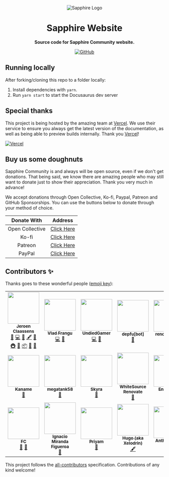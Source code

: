 <div align="center">

![Sapphire Logo](https://cdn.skyra.pw/gh-assets/sapphire-banner.png)

# Sapphire Website

**Source code for Sapphire Community website.**

[![GitHub](https://img.shields.io/github/license/sapphiredev/website)](https://github.com/sapphiredev/website/blob/main/LICENSE.md)

</div>

## Running locally

After forking/cloning this repo to a folder locally:

1. Install dependencies with `yarn`.
2. Run `yarn start` to start the Docusaurus dev server

## Special thanks

This project is being hosted by the amazing team at [Vercel]. We use their service to ensure you always get the latest
version of the documentation, as well as being able to preview builds internally. Thank you [Vercel]!

[![Vercel](./static/img/powered-by-vercel.svg)][vercel]

## Buy us some doughnuts

Sapphire Community is and always will be open source, even if we don't get donations. That being said, we know there are
amazing people who may still want to donate just to show their appreciation. Thank you very much in advance!

We accept donations through Open Collective, Ko-fi, Paypal, Patreon and GitHub Sponsorships. You can use the buttons
below to donate through your method of choice.

|   Donate With   |                       Address                       |
| :-------------: | :-------------------------------------------------: |
| Open Collective | [Click Here](https://sapphirejs.dev/opencollective) |
|      Ko-fi      |      [Click Here](https://sapphirejs.dev/kofi)      |
|     Patreon     |    [Click Here](https://sapphirejs.dev/patreon)     |
|     PayPal      |     [Click Here](https://sapphirejs.dev/paypal)     |

## Contributors ✨

Thanks goes to these wonderful people ([emoji key](https://allcontributors.org/docs/en/emoji-key)):

<!-- ALL-CONTRIBUTORS-LIST:START - Do not remove or modify this section -->
<!-- prettier-ignore-start -->
<!-- markdownlint-disable -->
<table>
  <tr>
    <td align="center"><a href="https://favware.tech/"><img src="https://avatars3.githubusercontent.com/u/4019718?v=4?s=100" width="100px;" alt=""/><br /><sub><b>Jeroen Claassens</b></sub></a><br /><a href="https://github.com/sapphiredev/website/issues?q=author%3Afavna" title="Bug reports">🐛</a> <a href="https://github.com/sapphiredev/website/commits?author=favna" title="Code">💻</a> <a href="https://github.com/sapphiredev/website/commits?author=favna" title="Documentation">📖</a> <a href="#content-favna" title="Content">🖋</a> <a href="#design-favna" title="Design">🎨</a> <a href="#infra-favna" title="Infrastructure (Hosting, Build-Tools, etc)">🚇</a> <a href="#maintenance-favna" title="Maintenance">🚧</a> <a href="#platform-favna" title="Packaging/porting to new platform">📦</a> <a href="#projectManagement-favna" title="Project Management">📆</a> <a href="https://github.com/sapphiredev/website/pulls?q=is%3Apr+reviewed-by%3Afavna" title="Reviewed Pull Requests">👀</a></td>
    <td align="center"><a href="https://github.com/vladfrangu"><img src="https://avatars.githubusercontent.com/u/17960496?v=4?s=100" width="100px;" alt=""/><br /><sub><b>Vlad Frangu</b></sub></a><br /><a href="https://github.com/sapphiredev/website/commits?author=vladfrangu" title="Code">💻</a> <a href="https://github.com/sapphiredev/website/commits?author=vladfrangu" title="Documentation">📖</a></td>
    <td align="center"><a href="https://github.com/UndiedGamer"><img src="https://avatars.githubusercontent.com/u/84702365?v=4?s=100" width="100px;" alt=""/><br /><sub><b>UndiedGamer</b></sub></a><br /><a href="https://github.com/sapphiredev/website/commits?author=UndiedGamer" title="Code">💻</a> <a href="https://github.com/sapphiredev/website/commits?author=UndiedGamer" title="Documentation">📖</a></td>
    <td align="center"><a href="https://github.com/apps/depfu"><img src="https://avatars.githubusercontent.com/in/715?v=4?s=100" width="100px;" alt=""/><br /><sub><b>depfu[bot]</b></sub></a><br /><a href="#maintenance-depfu[bot]" title="Maintenance">🚧</a></td>
    <td align="center"><a href="https://github.com/apps/renovate"><img src="https://avatars.githubusercontent.com/in/2740?v=4?s=100" width="100px;" alt=""/><br /><sub><b>renovate[bot]</b></sub></a><br /><a href="#maintenance-renovate[bot]" title="Maintenance">🚧</a></td>
    <td align="center"><a href="https://github.com/apps/allcontributors"><img src="https://avatars.githubusercontent.com/in/23186?v=4?s=100" width="100px;" alt=""/><br /><sub><b>allcontributors[bot]</b></sub></a><br /><a href="#maintenance-allcontributors[bot]" title="Maintenance">🚧</a></td>
    <td align="center"><a href="https://github.com/apps/dependabot"><img src="https://avatars.githubusercontent.com/in/29110?v=4?s=100" width="100px;" alt=""/><br /><sub><b>dependabot[bot]</b></sub></a><br /><a href="#maintenance-dependabot[bot]" title="Maintenance">🚧</a></td>
  </tr>
  <tr>
    <td align="center"><a href="https://kaname.netlify.app/"><img src="https://avatars.githubusercontent.com/u/56084970?v=4?s=100" width="100px;" alt=""/><br /><sub><b>Kaname</b></sub></a><br /><a href="https://github.com/sapphiredev/website/commits?author=kaname-png" title="Documentation">📖</a></td>
    <td align="center"><a href="https://megatank58.me/"><img src="https://avatars.githubusercontent.com/u/51410502?v=4?s=100" width="100px;" alt=""/><br /><sub><b>megatank58</b></sub></a><br /><a href="https://github.com/sapphiredev/website/commits?author=megatank58" title="Documentation">📖</a></td>
    <td align="center"><a href="https://skyra.pw/"><img src="https://avatars.githubusercontent.com/u/61647701?v=4?s=100" width="100px;" alt=""/><br /><sub><b>Skyra</b></sub></a><br /><a href="#maintenance-NM-EEA-Y" title="Maintenance">🚧</a></td>
    <td align="center"><a href="https://renovate.whitesourcesoftware.com/"><img src="https://avatars.githubusercontent.com/u/25180681?v=4?s=100" width="100px;" alt=""/><br /><sub><b>WhiteSource Renovate</b></sub></a><br /><a href="#maintenance-renovate-bot" title="Maintenance">🚧</a></td>
    <td align="center"><a href="https://enesgenc.gen.tr/"><img src="https://avatars.githubusercontent.com/u/61084101?v=4?s=100" width="100px;" alt=""/><br /><sub><b>Enes Genç</b></sub></a><br /><a href="#maintenance-enxg" title="Maintenance">🚧</a></td>
    <td align="center"><a href="https://github.com/Lioness100"><img src="https://avatars.githubusercontent.com/u/65814829?v=4?s=100" width="100px;" alt=""/><br /><sub><b>Lioness100</b></sub></a><br /><a href="https://github.com/sapphiredev/website/commits?author=Lioness100" title="Documentation">📖</a></td>
    <td align="center"><a href="https://sly-little-fox.ru"><img src="https://avatars.githubusercontent.com/u/69681150?v=4?s=100" width="100px;" alt=""/><br /><sub><b>Sly-Little-Fox</b></sub></a><br /><a href="https://github.com/sapphiredev/website/commits?author=Sly-Little-Fox" title="Documentation">📖</a></td>
  </tr>
  <tr>
    <td align="center"><a href="https://fc5570.me/"><img src="https://avatars.githubusercontent.com/u/68158483?v=4?s=100" width="100px;" alt=""/><br /><sub><b>FC</b></sub></a><br /><a href="https://github.com/sapphiredev/website/commits?author=FC5570" title="Documentation">📖</a> <a href="https://github.com/sapphiredev/website/issues?q=author%3AFC5570" title="Bug reports">🐛</a></td>
    <td align="center"><a href="https://github.com/IgnacioNMiranda"><img src="https://avatars.githubusercontent.com/u/38511917?v=4?s=100" width="100px;" alt=""/><br /><sub><b>Ignacio Miranda Figueroa</b></sub></a><br /><a href="https://github.com/sapphiredev/website/issues?q=author%3AIgnacioNMiranda" title="Bug reports">🐛</a></td>
    <td align="center"><a href="https://github.com/r-priyam"><img src="https://avatars.githubusercontent.com/u/50884372?v=4?s=100" width="100px;" alt=""/><br /><sub><b>Priyam</b></sub></a><br /><a href="https://github.com/sapphiredev/website/commits?author=r-priyam" title="Documentation">📖</a></td>
    <td align="center"><a href="https://github.com/HugoFerrant"><img src="https://avatars.githubusercontent.com/u/17296678?v=4?s=100" width="100px;" alt=""/><br /><sub><b>Hugo (aka Xelodrin)</b></sub></a><br /><a href="#content-HugoFerrant" title="Content">🖋</a></td>
    <td align="center"><a href="https://github.com/smyalygames"><img src="https://avatars.githubusercontent.com/u/7905095?v=4?s=100" width="100px;" alt=""/><br /><sub><b>Anthony Berg</b></sub></a><br /><a href="#content-smyalygames" title="Content">🖋</a></td>
    <td align="center"><a href="https://bryn.host/"><img src="https://avatars.githubusercontent.com/u/2558495?v=4?s=100" width="100px;" alt=""/><br /><sub><b>Bryn</b></sub></a><br /><a href="#content-AnotherBrynAlt" title="Content">🖋</a></td>
  </tr>
</table>

<!-- markdownlint-restore -->
<!-- prettier-ignore-end -->

<!-- ALL-CONTRIBUTORS-LIST:END -->

This project follows the [all-contributors](https://github.com/all-contributors/all-contributors) specification.
Contributions of any kind welcome!

[vercel]: https://vercel.com?utm_source=sapphiredev&utm_campaign=oss
